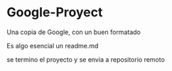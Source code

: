 # Google-Proyect

Una copia de Google, con un buen formatado

Es algo esencial un readme.md

se termino el proyecto y se envia a repositorio remoto
